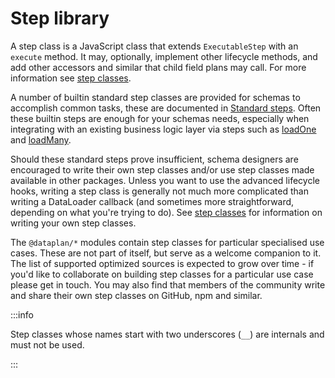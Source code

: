 # Step library

A step class is a JavaScript class that extends `ExecutableStep` with an
`execute` method. It may, optionally, implement other <grafast /> lifecycle
methods, and add other accessors and similar that child field plans may call.
For more information see [step classes](../step-classes).

A number of builtin standard step classes are provided for schemas to
accomplish common tasks, these are documented in [Standard
steps](./standard-steps). Often these builtin steps are enough for your schemas
needs, especially when integrating with an existing business logic layer via
steps such as [loadOne][] and [loadMany][].

Should these standard steps prove insufficient, schema designers are encouraged
to write their own step classes and/or use step classes made available in other
packages. Unless you want to use the advanced lifecycle hooks, writing a step
class is generally not much more complicated than writing a DataLoader callback
(and sometimes more straightforward, depending on what you're trying to do).
See [step classes](../step-classes) for information on writing your own step
classes.

The `@dataplan/*` modules contain step classes for particular specialised use
cases. These are not part of <grafast /> itself, but serve as a welcome
companion to it. The list of supported optimized sources is expected to grow
over time - if you'd like to collaborate on building step classes for a
particular use case please get in touch. You may also find that members of the
community write and share their own step classes on GitHub, npm and similar.

:::info

Step classes whose names start with two underscores (`__`) are internals and
must not be used.

:::

[loadone]: ./standard-steps/loadOne
[loadmany]: ./standard-steps/loadMany
